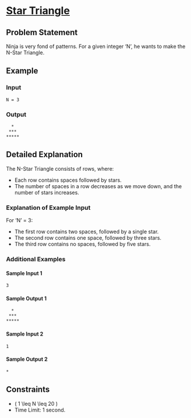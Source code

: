 # [Star Triangle](https://www.naukri.com/code360/problems/star-triangle_6573671?utm_source=youtube&utm_medium=affiliate&utm_campaign=striver_patternproblems&leftPanelTabValue=PROBLEM)

## Problem Statement
Ninja is very fond of patterns. For a given integer ‘N’, he wants to make the N-Star Triangle.

## Example
### Input
```
N = 3
```

### Output
```
  *
 ***
*****
```

## Detailed Explanation
The N-Star Triangle consists of rows, where:
- Each row contains spaces followed by stars.
- The number of spaces in a row decreases as we move down, and the number of stars increases.

### Explanation of Example Input
For ‘N’ = 3:
- The first row contains two spaces, followed by a single star.
- The second row contains one space, followed by three stars.
- The third row contains no spaces, followed by five stars.

### Additional Examples
#### Sample Input 1
```
3
```
#### Sample Output 1
```
  *
 ***
*****
```

#### Sample Input 2
```
1
```
#### Sample Output 2
```
*
```

## Constraints
- \( 1 \leq N \leq 20 \)
- Time Limit: 1 second.